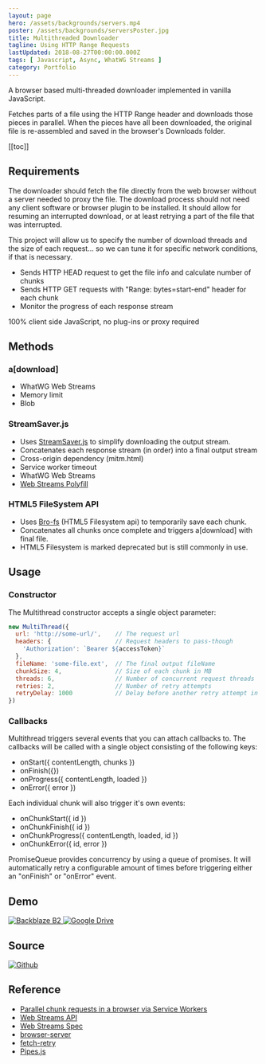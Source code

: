 ```yaml
---
layout: page
hero: /assets/backgrounds/servers.mp4
poster: /assets/backgrounds/serversPoster.jpg
title: Multithreaded Downloader
tagline: Using HTTP Range Requests
lastUpdated: 2018-08-27T00:00:00.000Z
tags: [ Javascript, Async, WhatWG Streams ]
category: Portfolio
---
```


A browser based multi-threaded downloader implemented in vanilla JavaScript.

<!-- more -->

Fetches parts of a file using the HTTP Range header and downloads
those pieces in parallel. When the pieces have all been downloaded, the
original file is re-assembled and saved in the browser's Downloads folder.

[[toc]]

## Requirements

The downloader should fetch the file directly from the web browser without a
server needed to proxy the file. The download process should not need any
client software or browser plugin to be installed. It should allow for resuming
an interrupted download, or at least retrying a part of the file that was
interrupted.

This project will allow us to specify the number of download threads and the
size of each request... so we can tune it for specific network conditions, if
that is necessary.

-   Sends HTTP HEAD request to get the file info and calculate number of chunks
-   Sends HTTP GET requests with "Range: bytes=start-end" header for each chunk
-   Monitor the progress of each response stream

100% client side JavaScript, no plug-ins or proxy required

## Methods

### a[download]

-   WhatWG Web Streams
-   Memory limit
-   Blob

### StreamSaver.js

-   Uses [StreamSaver.js](https://github.com/jimmywarting/StreamSaver.js) to simplify downloading the output stream.
-   Concatenates each response stream (in order) into a final output stream
-   Cross-origin dependency (mitm.html)
-   Service worker timeout
-   WhatWG Web Streams
-   [Web Streams Polyfill](https://github.com/creatorrr/web-streams-polyfill)

### HTML5 FileSystem API

-   Uses [Bro-fs](https://github.com/vitalets/bro-fs) (HTML5 Filesystem api) to temporarily save each chunk.
-   Concatenates all chunks once complete and triggers a[download] with final file.
-   HTML5 Filesystem is marked deprecated but is still commonly in use.

## Usage

### Constructor

The Multithread constructor accepts a single object parameter:

```javascript
new MultiThread({
  url: 'http://some-url/',    // The request url
  headers: {                  // Request headers to pass-though
    'Authorization': `Bearer ${accessToken}`
  },
  fileName: 'some-file.ext',  // The final output fileName
  chunkSize: 4,               // Size of each chunk in MB
  threads: 6,                 // Number of concurrent request threads
  retries: 2,                 // Number of retry attempts
  retryDelay: 1000            // Delay before another retry attempt in ms
})
```

### Callbacks

Multithread triggers several events that you can attach callbacks to. The
callbacks will be called with a single object consisting of the following keys:

-   onStart({ contentLength, chunks })
-   onFinish({})
-   onProgress({ contentLength, loaded })
-   onError({ error })

Each individual chunk will also trigger it's own events:

-   onChunkStart({ id })
-   onChunkFinish({ id })
-   onChunkProgress({ contentLength, loaded, id })
-   onChunkError({ id, error })

PromiseQueue provides concurrency by using a queue of promises. It will
automatically retry a configurable amount of times before triggering either an
"onFinish" or "onError" event.

## Demo

<a href="https://backblaze-b2-samples.github.io/multithreaded-downloader-js/examples/backblaze.html">
  <img class="lazyLoad tiny" :data-src="$withBase('/assets/backblazeB2.png')" alt="Backblaze B2"/>
</a>

<a href="https://backblaze-b2-samples.github.io/multithreaded-downloader-js/examples/googleDrive.html">
  <img class="lazyLoad tiny" :data-src="$withBase('/assets/googleDrive.jpg')" alt="Google Drive"/>
</a>

## Source

<a href="https://github.com/Backblaze-B2-Samples/multithreaded-downloader-js">
  <img class="lazyLoad tiny" :data-src="$withBase('/assets/logo/logoGithub.png')" alt="Github"/>
</a>

## Reference

-   [Parallel chunk requests in a browser via Service Workers](https://blog.ghaiklor.com/parallel-chunk-requests-in-a-browser-via-service-workers-7be10be2b75f)
-   [Web Streams API](https://developer.mozilla.org/en-US/docs/Web/API/Streams_API)
-   [Web Streams Spec](https://streams.spec.whatwg.org/)
-   [browser-server](https://github.com/mafintosh/browser-server)
-   [fetch-retry](https://github.com/jonbern/fetch-retry)
-   [Pipes.js](http://pipes.js.org/)

